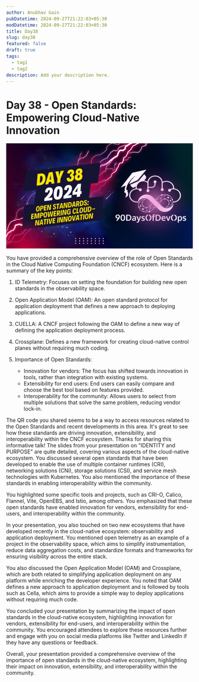```yaml
---
author: Anubhav Gain
pubDatetime: 2024-09-27T21:22:03+05:30
modDatetime: 2024-09-27T21:22:03+05:30
title: Day38
slug: day38
featured: false
draft: true
tags:
  - tag1
  - tag2
description: Add your description here.
---
```


# Day 38 - Open Standards: Empowering Cloud-Native Innovation

[![Watch the video](thumbnails/day38.png)](https://www.youtube.com/watch?v=xlqnmUOeREY)

You have provided a comprehensive overview of the role of Open Standards in the Cloud Native Computing Foundation (CNCF) ecosystem. Here is a summary of the key points:

1. ID Telemetry: Focuses on setting the foundation for building new open standards in the observability space.

2. Open Application Model (OAM): An open standard protocol for application deployment that defines a new approach to deploying applications.

3. CUELLA: A CNCF project following the OAM to define a new way of defining the application deployment process.

4. Crossplane: Defines a new framework for creating cloud-native control planes without requiring much coding.

5. Importance of Open Standards:
   - Innovation for vendors: The focus has shifted towards innovation in tools, rather than integration with existing systems.
   - Extensibility for end users: End users can easily compare and choose the best tool based on features provided.
   - Interoperability for the community: Allows users to select from multiple solutions that solve the same problem, reducing vendor lock-in.

The QR code you shared seems to be a way to access resources related to the Open Standards and recent developments in this area. It's great to see how these standards are driving innovation, extensibility, and interoperability within the CNCF ecosystem. Thanks for sharing this informative talk!
The slides from your presentation on "IDENTITY and PURPOSE" are quite detailed, covering various aspects of the cloud-native ecosystem. You discussed several open standards that have been developed to enable the use of multiple container runtimes (CRI), networking solutions (CNi), storage solutions (CSI), and service mesh technologies with Kubernetes. You also mentioned the importance of these standards in enabling interoperability within the community.

You highlighted some specific tools and projects, such as CRI-O, Calico, Flannel, Vite, OpenEBS, and Istio, among others. You emphasized that these open standards have enabled innovation for vendors, extensibility for end-users, and interoperability within the community.

In your presentation, you also touched on two new ecosystems that have developed recently in the cloud-native ecosystem: observability and application deployment. You mentioned open telemetry as an example of a project in the observability space, which aims to simplify instrumentation, reduce data aggregation costs, and standardize formats and frameworks for ensuring visibility across the entire stack.

You also discussed the Open Application Model (OAM) and Crossplane, which are both related to simplifying application deployment on any platform while enriching the developer experience. You noted that OAM defines a new approach to application deployment and is followed by tools such as Cella, which aims to provide a simple way to deploy applications without requiring much code.

You concluded your presentation by summarizing the impact of open standards in the cloud-native ecosystem, highlighting innovation for vendors, extensibility for end-users, and interoperability within the community. You encouraged attendees to explore these resources further and engage with you on social media platforms like Twitter and LinkedIn if they have any questions or feedback.

Overall, your presentation provided a comprehensive overview of the importance of open standards in the cloud-native ecosystem, highlighting their impact on innovation, extensibility, and interoperability within the community.
